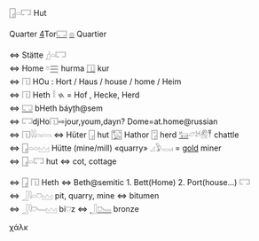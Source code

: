 𓉗𓏏𓉐 Hut  

Quarter [4](4)Tor[𓉐](𓉐) [𓊖](𓊖) Quartier  

⇔ Stätte [𓊨](𓊨)𓏏𓉐  
⇔ Home 𓏌𓈗  hurma [𓉔](𓉔) kur  
⇔ 𓉔	HOu : Hort / Haus / house / home / Heim  
⇔ 𓉔 Heth 𓎛 𐤇 = Hof , Hecke, Herd  
⇔ [𓉐](𓉐) bHeth báyṯh@sem  
⇔ 𓉐djHo𓉔⇨jour,youm,dayn? Dome=at.home@russian  
⇔ 𓉔𓇋𓇋𓏏𓇯 ⇔ Hüter 𓉗 hut [𓉡](𓉡) Hathor 𓉞 herd [𓃒](𓃒)𓃿𓃾𓋧𓏣 chattle  
⇔ 𓉗𓏏𓏏𓈉 Hütte (mine/mill) «quarry» 𓈎𓅱𓂋𓏤  = [gold](Gold) miner  
⇔ 𓉗𓏏𓉐  hut ⇔ cot, cottage  

⇔ 𓉗 𓉔 Heth ⇔ Beth@semitic  1. Bett(Home) 2. Port(house…) 𓉐  
⇔ 𓃀𓇋𓏏𓈞𓈉 pit, quarry, mine   ⇔  bitumen  
⇔ 𓃀𓇋𓈞𓄑𓈉 bi𓈞z  ⇔ [𓃀](𓃀)[𓈞](𓈞)[𓄑](𓄑) bronze  

χάλκ  